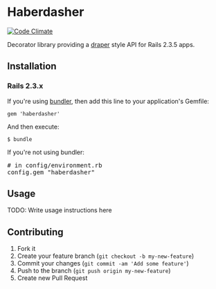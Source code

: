 # Haberdasher

[![Code Climate](https://codeclimate.com/github/kchien/haberdasher.png)](https://codeclimate.com/github/kchien/haberdasher)

Decorator library providing a [draper](https://github.com/drapergem/draper) style API for Rails 2.3.5 apps. 

## Installation

### Rails 2.3.x

If you're using [bundler](http://gembundler.com/), then add this line to your application's Gemfile:

    gem 'haberdasher'

And then execute:

    $ bundle

If you're not using bundler: 

<pre>
# in config/environment.rb
config.gem "haberdasher"
</pre>

## Usage

TODO: Write usage instructions here

## Contributing

1. Fork it
2. Create your feature branch (`git checkout -b my-new-feature`)
3. Commit your changes (`git commit -am 'Add some feature'`)
4. Push to the branch (`git push origin my-new-feature`)
5. Create new Pull Request
